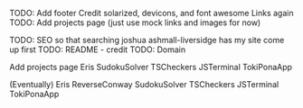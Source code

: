 TODO: Add footer
  Credit solarized, devicons, and font awesome
  Links again
TODO: Add projects page (just use mock links and images for now)

TODO: SEO so that searching joshua ashmall-liversidge has my site come up first
TODO: README - credit
TODO: Domain


Add projects page
    Eris            SudokuSolver
    TSCheckers      JSTerminal
            TokiPonaApp     


(Eventually)
    Eris            ReverseConway
    SudokuSolver    TSCheckers
    JSTerminal      TokiPonaApp     



